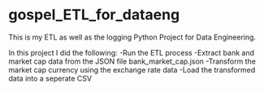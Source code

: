 # gospel_ETL_for_dataeng
This is my ETL as well as the logging Python Project for Data Engineering.

In this project I did the following:
-Run the ETL process
-Extract bank and market cap data from the JSON file bank_market_cap.json
-Transform the market cap currency using the exchange rate data
-Load the transformed data into a seperate CSV
